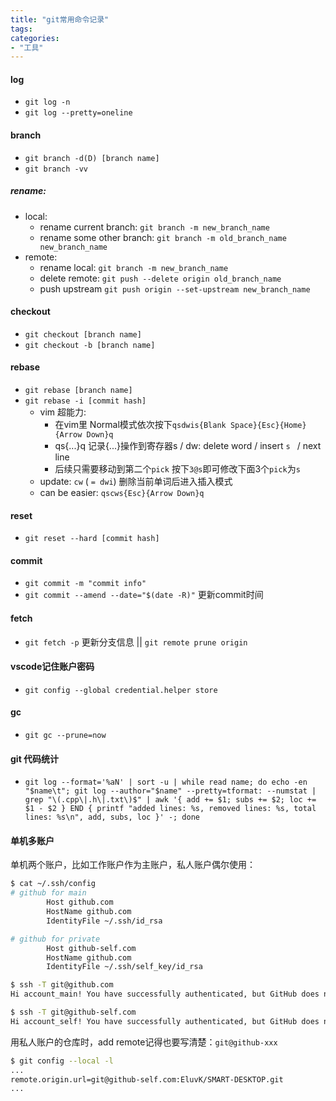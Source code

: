 ```yaml
---
title: "git常用命令记录"
tags: 
categories: 
- "工具"
---
```


#### log
* `git log -n`
* `git log --pretty=oneline`

#### branch
* `git branch -d(D) [branch name]`
* `git branch -vv`
##### rename: 

* local:
	* rename current branch: `git branch -m new_branch_name`
	* rename some other branch: `git branch -m old_branch_name new_branch_name`
* remote:
	* rename local:	`git branch -m new_branch_name`
	* delete remote: `git push --delete origin old_branch_name`
	* push upstream `git push origin --set-upstream new_branch_name`

#### checkout
* `git checkout [branch name]`
* `git checkout -b [branch name]`

#### rebase
* `git rebase [branch name]`
* `git rebase -i [commit hash]`
	* vim 超能力:
		* 在vim里 Normal模式依次按下`qsdwis{Blank Space}{Esc}{Home}{Arrow Down}q`
		* qs{...}q 记录{...}操作到寄存器s / dw: delete word / insert `s ` / next line
		* 后续只需要移动到第二个`pick` 按下`3@s`即可修改下面3个`pick`为`s`
	* update: `cw` ( `= dwi`) 删除当前单词后进入插入模式
	* can be easier: `qscws{Esc}{Arrow Down}q`

#### reset
* `git reset --hard [commit hash]`

#### commit
* `git commit -m "commit info"`
* `git commit --amend --date="$(date -R)"` 更新commit时间

#### fetch
* `git fetch -p` 更新分支信息 || `git remote prune origin`

#### vscode记住账户密码
* `git config --global credential.helper store`

#### gc
* `git gc --prune=now`

#### git 代码统计

* `git log --format='%aN' | sort -u | while read name; do echo -en "$name\t"; git log --author="$name" --pretty=tformat: --numstat | grep "\(.cpp\|.h\|.txt\)$" | awk '{ add += $1; subs += $2; loc += $1 - $2 } END { printf "added lines: %s, removed lines: %s, total lines: %s\n", add, subs, loc }' -; done`

#### 单机多账户
单机两个账户，比如工作账户作为主账户，私人账户偶尔使用：

``` BASH
$ cat ~/.ssh/config 
# github for main
        Host github.com
        HostName github.com
        IdentityFile ~/.ssh/id_rsa

# github for private
        Host github-self.com
        HostName github.com
        IdentityFile ~/.ssh/self_key/id_rsa
```

``` BASH
$ ssh -T git@github.com
Hi account_main! You have successfully authenticated, but GitHub does not provide shell access.

$ ssh -T git@github-self.com
Hi account_self! You have successfully authenticated, but GitHub does not provide shell access.
```

用私人账户的仓库时，add remote记得也要写清楚：`git@github-xxx`
``` BASH
$ git config --local -l
...
remote.origin.url=git@github-self.com:EluvK/SMART-DESKTOP.git
...
```